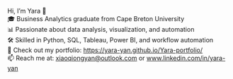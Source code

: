 Hi, I’m Yara 👋  
🎓 Business Analytics graduate from Cape Breton University  
📊 Passionate about data analysis, visualization, and automation  
🛠 Skilled in Python, SQL, Tableau, Power BI, and workflow automation  
📂 Check out my portfolio: https://yara-yan.github.io/Yara-portfolio/  
📫 Reach me at: xiaoqiongyan@outlook.com or www.linkedin.com/in/yara-yan




<!---
Yara-Yan/Yara-Yan is a ✨ special ✨ repository because its `README.md` (this file) appears on your GitHub profile.
You can click the Preview link to take a look at your changes.
--->
